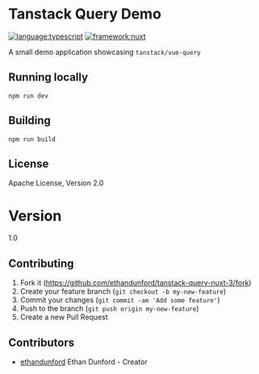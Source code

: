 # Tanstack Query Demo

[![language:typescript](https://img.shields.io/badge/language-typescript-blue)]()
[![framework:nuxt](https://img.shields.io/badge/language-nuxt-green)]()

A small demo application showcasing `tanstack/vue-query`

## Running locally

```
npm run dev
```

## Building

```
npm run build
```

## License
Apache License, Version 2.0

# Version

1.0

## Contributing

1. Fork it (<https://github.com/ethandunford/tanstack-query-nuxt-3/fork>)
2. Create your feature branch (`git checkout -b my-new-feature`)
3. Commit your changes (`git commit -am 'Add some feature'`)
4. Push to the branch (`git push origin my-new-feature`)
5. Create a new Pull Request

## Contributors

- [ethandunford](https://github.com/ethandunford) Ethan Dunford - Creator
